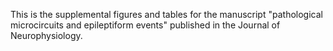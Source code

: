 This is the supplemental figures and tables for the manuscript "pathological microcircuits and epileptiform events" published in the Journal of Neurophysiology.